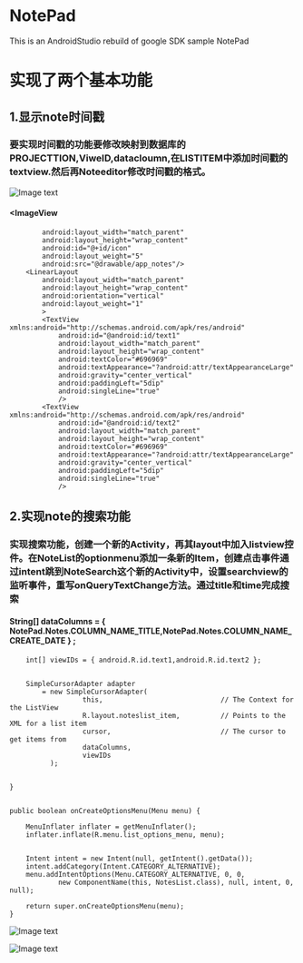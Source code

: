 # NotePad
This is an AndroidStudio rebuild of google SDK sample NotePad
# 实现了两个基本功能


## 1.显示note时间戳

### 要实现时间戳的功能要修改映射到数据库的PROJECTTION,ViweID,datacloumn,在LISTITEM中添加时间戳的textview.然后再Noteeditor修改时间戳的格式。


![Image text](https://raw.githubusercontent.com/lyc666666/NOTepad/master/app/src/main/res/123/2.jpg)

####  <ImageView
            android:layout_width="match_parent"
            android:layout_height="wrap_content"
            android:id="@+id/icon"
            android:layout_weight="5"
            android:src="@drawable/app_notes"/>
        <LinearLayout
            android:layout_width="match_parent"
            android:layout_height="wrap_content"
            android:orientation="vertical"
            android:layout_weight="1"
            >
            <TextView xmlns:android="http://schemas.android.com/apk/res/android"
                android:id="@android:id/text1"
                android:layout_width="match_parent"
                android:layout_height="wrap_content"
                android:textColor="#696969"
                android:textAppearance="?android:attr/textAppearanceLarge"
                android:gravity="center_vertical"
                android:paddingLeft="5dip"
                android:singleLine="true"
                />
            <TextView xmlns:android="http://schemas.android.com/apk/res/android"
                android:id="@android:id/text2"
                android:layout_width="match_parent"
                android:layout_height="wrap_content"
                android:textColor="#696969"
                android:textAppearance="?android:attr/textAppearanceLarge"
                android:gravity="center_vertical"
                android:paddingLeft="5dip"
                android:singleLine="true"
                />
## 2.实现note的搜索功能


###  实现搜索功能，创建一个新的Activity，再其layout中加入listview控件。在NoteList的optionmenu添加一条新的Item，创建点击事件通过intent跳到NoteSearch这个新的Activity中，设置searchview的监听事件，重写onQueryTextChange方法。通过title和time完成搜索
#### String[] dataColumns = { NotePad.Notes.COLUMN_NAME_TITLE,NotePad.Notes.COLUMN_NAME_CREATE_DATE  } ;

        
        int[] viewIDs = { android.R.id.text1,android.R.id.text2 };

        
        SimpleCursorAdapter adapter
            = new SimpleCursorAdapter(
                      this,                             // The Context for the ListView
                      R.layout.noteslist_item,          // Points to the XML for a list item
                      cursor,                           // The cursor to get items from
                      dataColumns,
                      viewIDs
              );

       
    }

   
    public boolean onCreateOptionsMenu(Menu menu) {
        
        MenuInflater inflater = getMenuInflater();
        inflater.inflate(R.menu.list_options_menu, menu);

        
        Intent intent = new Intent(null, getIntent().getData());
        intent.addCategory(Intent.CATEGORY_ALTERNATIVE);
        menu.addIntentOptions(Menu.CATEGORY_ALTERNATIVE, 0, 0,
                new ComponentName(this, NotesList.class), null, intent, 0, null);

        return super.onCreateOptionsMenu(menu);
    }
![Image text](https://raw.githubusercontent.com/lyc666666/NOTepad/master/app/src/main/res/123/1.jpg)

![Image text](https://raw.githubusercontent.com/lyc666666/NOTepad/master/app/src/main/res/123/3.jpg)

